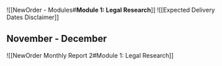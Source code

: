 ![[NewOrder - Modules#**Module 1: Legal Research**]]
![[Expected Delivery Dates Disclaimer]]

## November - December
![[NewOrder Monthly Report 2#Module 1: Legal Research]]